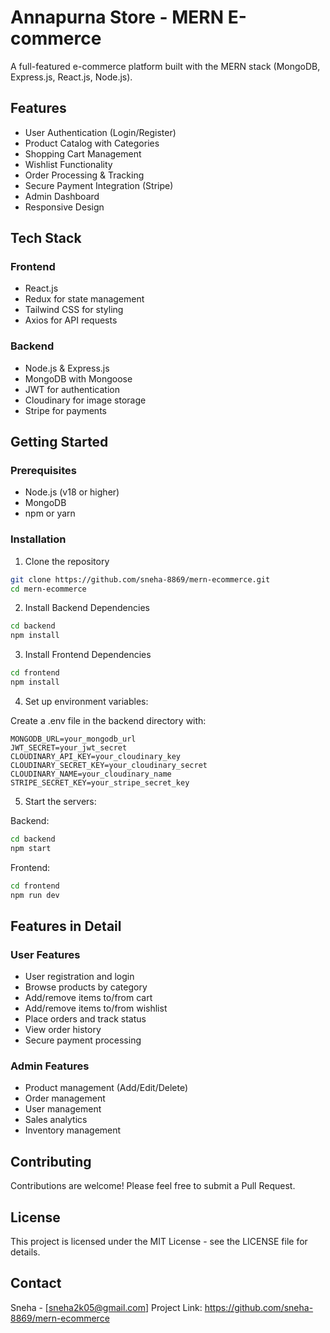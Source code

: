 # Annapurna Store - MERN E-commerce

A full-featured e-commerce platform built with the MERN stack (MongoDB, Express.js, React.js, Node.js).

## Features

- User Authentication (Login/Register)
- Product Catalog with Categories
- Shopping Cart Management
- Wishlist Functionality
- Order Processing & Tracking
- Secure Payment Integration (Stripe)
- Admin Dashboard
- Responsive Design

## Tech Stack

### Frontend
- React.js
- Redux for state management
- Tailwind CSS for styling
- Axios for API requests

### Backend
- Node.js & Express.js
- MongoDB with Mongoose
- JWT for authentication
- Cloudinary for image storage
- Stripe for payments

## Getting Started

### Prerequisites
- Node.js (v18 or higher)
- MongoDB
- npm or yarn

### Installation

1. Clone the repository
```bash
git clone https://github.com/sneha-8869/mern-ecommerce.git
cd mern-ecommerce
```

2. Install Backend Dependencies
```bash
cd backend
npm install
```

3. Install Frontend Dependencies
```bash
cd frontend
npm install
```

4. Set up environment variables:

Create a .env file in the backend directory with:
```
MONGODB_URL=your_mongodb_url
JWT_SECRET=your_jwt_secret
CLOUDINARY_API_KEY=your_cloudinary_key
CLOUDINARY_SECRET_KEY=your_cloudinary_secret
CLOUDINARY_NAME=your_cloudinary_name
STRIPE_SECRET_KEY=your_stripe_secret_key
```

5. Start the servers:

Backend:
```bash
cd backend
npm start
```

Frontend:
```bash
cd frontend
npm run dev
```

## Features in Detail

### User Features
- User registration and login
- Browse products by category
- Add/remove items to/from cart
- Add/remove items to/from wishlist
- Place orders and track status
- View order history
- Secure payment processing

### Admin Features
- Product management (Add/Edit/Delete)
- Order management
- User management
- Sales analytics
- Inventory management

## Contributing

Contributions are welcome! Please feel free to submit a Pull Request.

## License

This project is licensed under the MIT License - see the LICENSE file for details.

## Contact

Sneha - [sneha2k05@gmail.com]
Project Link: https://github.com/sneha-8869/mern-ecommerce